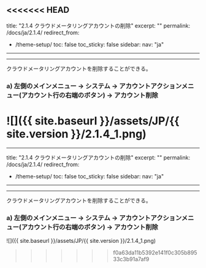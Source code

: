 <<<<<<< HEAD
---
title: "2.1.4 クラウドメータリングアカウントの削除"
excerpt: ""
permalink: /docs/ja/2.1.4/
redirect_from:
  - /theme-setup/
toc: false
toc_sticky: false
sidebar:
  nav: "ja"
---

---

クラウドメータリングアカウントを削除することができる。

### a\) 左側のメインメニュー → システム → アカウントアクションメニュー(アカウント行の右端のボタン) → アカウント削除
![]({{ site.baseurl }}/assets/JP/{{ site.version }}/2.1.4_1.png)
=======
---
title: "2.1.4 クラウドメータリングアカウントの削除"
excerpt: ""
permalink: /docs/ja/2.1.4/
redirect_from:
  - /theme-setup/
toc: false
toc_sticky: false
sidebar:
  nav: "ja"
---

---

クラウドメータリングアカウントを削除することができる。

### a\) 左側のメインメニュー → システム → アカウントアクションメニュー(アカウント行の右端のボタン) → アカウント削除
![]({{ site.baseurl }}/assets/JP/{{ site.version }}/2.1.4_1.png)
>>>>>>> f0a63da11b5392e141f0c305b89533c3b91a7af9
